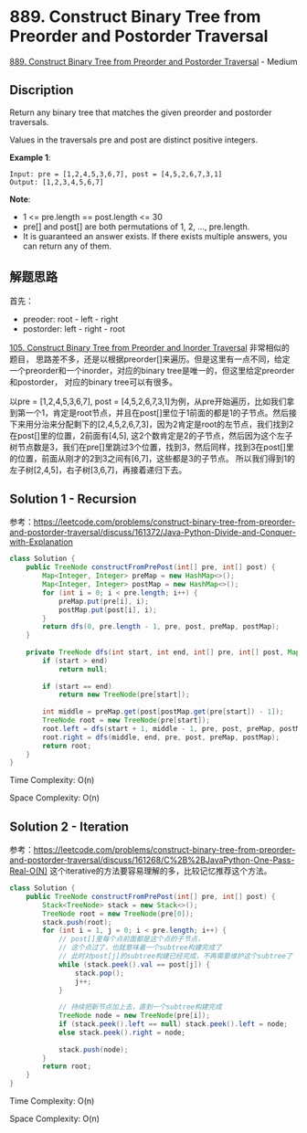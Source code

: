 # 889. Construct Binary Tree from Preorder and Postorder Traversal

[889. Construct Binary Tree from Preorder and Postorder Traversal](https://leetcode.com/problems/construct-binary-tree-from-preorder-and-postorder-traversal/) - Medium

## Discription
Return any binary tree that matches the given preorder and postorder traversals.

Values in the traversals pre and post are distinct positive integers.

**Example 1**:

    Input: pre = [1,2,4,5,3,6,7], post = [4,5,2,6,7,3,1]
    Output: [1,2,3,4,5,6,7]
 

**Note**:

+ 1 <= pre.length == post.length <= 30
+ pre[] and post[] are both permutations of 1, 2, ..., pre.length.
+ It is guaranteed an answer exists. If there exists multiple answers, you can return any of them.

    
## 解题思路
首先：
+ preoder: root - left - right
+ postorder:  left - right - root

[105. Construct Binary Tree from Preorder and Inorder Traversal](https://github.com/cswsq96/My-LeetCode-Solutions/blob/master/Problems/105.%20Construct%20Binary%20Tree%20from%20Preorder%20and%20Inorder%20Traversal.md)
非常相似的题目， 思路差不多，还是以根据preorder[]来遍历。但是这里有一点不同，给定一个preorder和一个inorder，对应的binary tree是唯一的，但这里给定preorder和postorder，
对应的binary tree可以有很多。

以pre = [1,2,4,5,3,6,7], post = [4,5,2,6,7,3,1]为例，从pre开始遍历，比如我们拿到第一个1，肯定是root节点，并且在post[]里位于1前面的都是1的子节点。然后接下来用分治来分配剩下的[2,4,5,2,6,7,3]，因为2肯定是root的左节点，我们找到2在post[]里的位置，2前面有[4,5],
这2个数肯定是2的子节点，然后因为这个左子树节点数是3，我们在pre[]里跳过3个位置，找到3，然后同样，找到3在post[]里的位置，前面从刚才的2到3之间有[6,7]，这些都是3的子节点。
所以我们得到1的左子树[2,4,5]，右子树[3,6,7]，再接着递归下去。


## Solution 1 - Recursion
参考：https://leetcode.com/problems/construct-binary-tree-from-preorder-and-postorder-traversal/discuss/161372/Java-Python-Divide-and-Conquer-with-Explanation

```java
class Solution {
    public TreeNode constructFromPrePost(int[] pre, int[] post) {
        Map<Integer, Integer> preMap = new HashMap<>();
        Map<Integer, Integer> postMap = new HashMap<>();
        for (int i = 0; i < pre.length; i++) {
            preMap.put(pre[i], i);
            postMap.put(post[i], i);
        }
        return dfs(0, pre.length - 1, pre, post, preMap, postMap);
    }
    
    private TreeNode dfs(int start, int end, int[] pre, int[] post, Map<Integer, Integer> preMap, Map<Integer, Integer> postMap) {
        if (start > end) 
            return null;
        
        if (start == end) 
            return new TreeNode(pre[start]);
        
        int middle = preMap.get(post[postMap.get(pre[start]) - 1]);
        TreeNode root = new TreeNode(pre[start]);
        root.left = dfs(start + 1, middle - 1, pre, post, preMap, postMap);
        root.right = dfs(middle, end, pre, post, preMap, postMap);
        return root;
    }
}
```
Time Complexity: O(n)

Space Complexity: O(n)

## Solution 2 - Iteration
参考：https://leetcode.com/problems/construct-binary-tree-from-preorder-and-postorder-traversal/discuss/161268/C%2B%2BJavaPython-One-Pass-Real-O(N)
这个iterative的方法要容易理解的多，比较记忆推荐这个方法。

```java
class Solution {
    public TreeNode constructFromPrePost(int[] pre, int[] post) {
        Stack<TreeNode> stack = new Stack<>();
        TreeNode root = new TreeNode(pre[0]);
        stack.push(root);
        for (int i = 1, j = 0; i < pre.length; i++) {
            // post[]里每个点前面都是这个点的子节点，
            // 这个点过了，也就意味着一个subtree构建完成了
            // 此时对post[j]的subtree构建已经完成，不再需要维护这个subtree了
            while (stack.peek().val == post[j]) {
                stack.pop();
                j++;
            }
            
            // 持续把新节点加上去，直到一个subtree构建完成
            TreeNode node = new TreeNode(pre[i]);
            if (stack.peek().left == null) stack.peek().left = node;
            else stack.peek().right = node;
            
            stack.push(node);
        }
        return root;
    }
}
```
Time Complexity: O(n)

Space Complexity: O(n)
